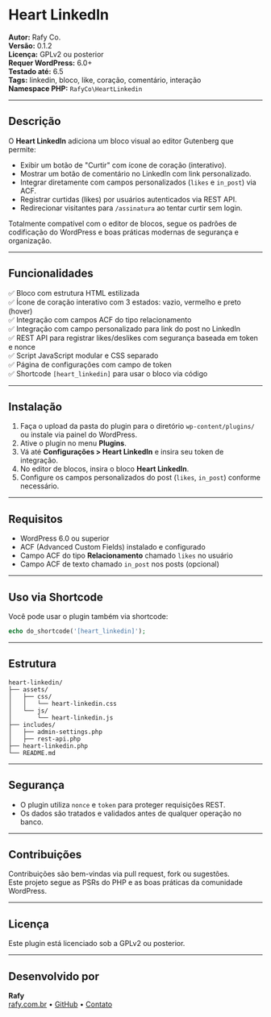 # Heart LinkedIn

**Autor:** Rafy Co.  
**Versão:** 0.1.2  
**Licença:** GPLv2 ou posterior  
**Requer WordPress:** 6.0+  
**Testado até:** 6.5  
**Tags:** linkedin, bloco, like, coração, comentário, interação  
**Namespace PHP:** `RafyCo\HeartLinkedin`

---

## Descrição

O **Heart LinkedIn** adiciona um bloco visual ao editor Gutenberg que permite:

- Exibir um botão de "Curtir" com ícone de coração (interativo).
- Mostrar um botão de comentário no LinkedIn com link personalizado.
- Integrar diretamente com campos personalizados (`likes` e `in_post`) via ACF.
- Registrar curtidas (likes) por usuários autenticados via REST API.
- Redirecionar visitantes para `/assinatura` ao tentar curtir sem login.

Totalmente compatível com o editor de blocos, segue os padrões de codificação do WordPress e boas práticas modernas de segurança e organização.

---

## Funcionalidades

✅ Bloco com estrutura HTML estilizada  
✅ Ícone de coração interativo com 3 estados: vazio, vermelho e preto (hover)  
✅ Integração com campos ACF do tipo relacionamento  
✅ Integração com campo personalizado para link do post no LinkedIn  
✅ REST API para registrar likes/deslikes com segurança baseada em token e nonce  
✅ Script JavaScript modular e CSS separado  
✅ Página de configurações com campo de token  
✅ Shortcode `[heart_linkedin]` para usar o bloco via código

---

## Instalação

1. Faça o upload da pasta do plugin para o diretório `wp-content/plugins/` ou instale via painel do WordPress.  
2. Ative o plugin no menu **Plugins**.  
3. Vá até **Configurações > Heart LinkedIn** e insira seu token de integração.  
4. No editor de blocos, insira o bloco **Heart LinkedIn**.  
5. Configure os campos personalizados do post (`likes`, `in_post`) conforme necessário.

---

## Requisitos

- WordPress 6.0 ou superior  
- ACF (Advanced Custom Fields) instalado e configurado  
- Campo ACF do tipo **Relacionamento** chamado `likes` no usuário  
- Campo ACF de texto chamado `in_post` nos posts (opcional)

---

## Uso via Shortcode

Você pode usar o plugin também via shortcode:

```php
echo do_shortcode('[heart_linkedin]');
```

---

## Estrutura

```
heart-linkedin/
├── assets/
│   ├── css/
│   │   └── heart-linkedin.css
│   └── js/
│       └── heart-linkedin.js
├── includes/
│   ├── admin-settings.php
│   ├── rest-api.php
├── heart-linkedin.php
└── README.md
```

---

## Segurança

- O plugin utiliza `nonce` e `token` para proteger requisições REST.  
- Os dados são tratados e validados antes de qualquer operação no banco.

---

## Contribuições

Contribuições são bem-vindas via pull request, fork ou sugestões.  
Este projeto segue as PSRs do PHP e as boas práticas da comunidade WordPress.

---

## Licença

Este plugin está licenciado sob a GPLv2 ou posterior.

---

## Desenvolvido por

**Rafy**  
[rafy.com.br](https://rafy.com.br) • [GitHub](https://github.com/RafyWP) • [Contato](https://rafy.com.br/contato)
